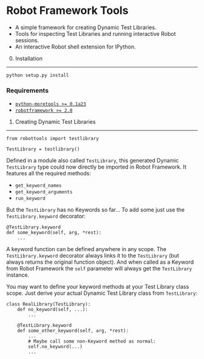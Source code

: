 Robot Framework Tools
=====================

* A simple framework for creating Dynamic Test Libraries.
* Tools for inspecting Test Libraries and running interactive Robot sessions.
* An interactive Robot shell extension for IPython.

0. Installation
---------------

    python setup.py install

### Requirements

* [`python-moretools >= 0.1a23`](
    http://bitbucket.org/userzimmermann/python-moretools)
* [`robotframework >= 2.8`](http://robotframework.org)


1. Creating Dynamic Test Libraries
----------------------------------

    from robottools import testlibrary

    TestLibrary = testlibrary()

Defined in a module also called `TestLibrary`,
this generated Dynamic `TestLibrary` type
could now directly be imported in Robot Framework.
It features all the required methods:

* `get_keyword_names`
* `get_keyword_arguments`
* `run_keyword`

But the ``TestLibrary`` has no Keywords so far...
To add some just use the `TestLibrary.keyword` decorator:

    @TestLibrary.keyword
    def some_keyword(self, arg, *rest):
        ...

A keyword function can be defined anywhere in any scope.
The `TestLibrary.keyword` decorator
always links it to the `TestLibrary`
(but always returns the original function object).
And when called as a Keyword from Robot Framework
the `self` parameter will always get the `TestLibrary` instance.

You may want to define your keyword methods
at your Test Library class scope.
Just derive your actual Dynamic Test Library class from `TestLibrary`:

    class RealLibrary(TestLibrary):
        def no_keyword(self, ...):
            ...

        @TestLibrary.keyword
        def some_other_keyword(self, arg, *rest):
            ...
            # Maybe call some non-Keyword method as normal:
            self.no_keyword(...)
            ...
